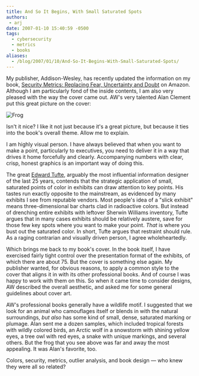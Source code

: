 ```yaml
---
title: And So It Begins, With Small Saturated Spots
authors:
 - arj
date: 2007-01-10 15:40:59 -0500
tags:
  - cybersecurity
  - metrics
  - books
aliases:
  - /blog/2007/01/10/And-So-It-Begins-With-Small-Saturated-Spots/
---
```

My publisher, Addison-Wesley, has recently updated the information on my book, [Security Metrics: Replacing Fear, Uncertainty and Doubt](http://www.amazon.com/Security-Metrics-Replacing-Uncertainty-Doubt/dp/0321349989/) on Amazon. Although I am particularly fond of the inside contents, I am also very pleased with the way the cover came out. AW's very talented Alan Clement put this great picture on the cover:

![Frog](/images/arj-frog.png)

Isn't it nice? I like it not just because it's a great picture, but because it ties into the book's overall theme. Allow me to explain.

I am highly visual person. I have always believed that when you want to make a point, particularly to executives, you need to deliver it in a way that drives it home forcefully and clearly. Accompanying numbers with clear, crisp, honest graphics is an important way of doing this.

The great [Edward Tufte](http://www.edwardtufte.com), arguably the most influential information designer of the last 25 years, contends that the strategic application of small, saturated points of color in exhibits can draw attention to key points. His tastes run exactly opposite to the mainstream, as evidenced by many exhibits I see from reputable vendors. Most people's idea of a "slick exhibit" means three-dimensional bar charts clad in radioactive colors. But instead of drenching entire exhibits with leftover Sherwin Williams inventory, Tufte argues that in many cases exhibits should be relatively austere, save for those few key spots where you want to make your point. _That_ is where you bust out the saturated color. In short, Tufte argues that restraint should rule. As a raging contrarian and visually driven person, I agree wholeheartedly.

Which brings me back to my book's cover. In the book itself, I have exercised fairly tight control over the presentation format of the exhibits, of which there are about 75. But the cover is something else again. My publisher wanted, for obvious reasons, to apply a common style to the cover that aligns it in with its other professional books. And of course I was happy to work with them on this. So when it came time to consider designs, AW described the overall aesthetic, and asked me for some general guidelines about cover art.

AW's professional books generally have a wildlife motif. I suggested that we look for an animal who camouflages itself or blends in with the natural surroundings, _but also_ has some kind of small, dense, saturated marking or plumage. Alan sent me a dozen samples, which included tropical forests with wildly colored birds, an Arctic wolf in a snowstorm with shining yellow eyes, a tree owl with red eyes, a snake with unique markings, and several others. But the frog that you see above was far and away the most appealing. It was Alan's favorite, too.

Colors, security, metrics, outlier analysis, and book design — who knew they were all so related?
